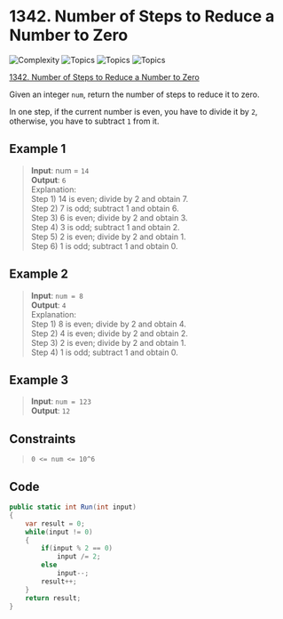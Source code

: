 # 1342. Number of Steps to Reduce a Number to Zero

![Complexity](https://img.shields.io/badge/easy-green)
![Topics](https://img.shields.io/badge/math-blue)
![Topics](https://img.shields.io/badge/bit_manipulation-blue)
![Topics](https://img.shields.io/badge/done-purple)

[1342. Number of Steps to Reduce a Number to Zero](https://leetcode.com/problems/number-of-steps-to-reduce-a-number-to-zero)

Given an integer `num`, return the number of steps to reduce it to zero.

In one step, if the current number is even, you have to divide it by `2`, otherwise, you have to subtract `1` from it.

## Example 1

> **Input**: num = `14`  
> **Output**: `6`  
> Explanation:  
> Step 1) 14 is even; divide by 2 and obtain 7.  
> Step 2) 7 is odd; subtract 1 and obtain 6.  
> Step 3) 6 is even; divide by 2 and obtain 3.  
> Step 4) 3 is odd; subtract 1 and obtain 2.  
> Step 5) 2 is even; divide by 2 and obtain 1.  
> Step 6) 1 is odd; subtract 1 and obtain 0.

## Example 2

> **Input**: `num = 8`  
> **Output**: `4`  
> Explanation:  
> Step 1) 8 is even; divide by 2 and obtain 4.  
> Step 2) 4 is even; divide by 2 and obtain 2.  
> Step 3) 2 is even; divide by 2 and obtain 1.  
> Step 4) 1 is odd; subtract 1 and obtain 0.

## Example 3

> **Input**: `num = 123`  
> **Output**: `12`

## Constraints

> `0 <= num <= 10^6`

## Code

```csharp
public static int Run(int input)
{
    var result = 0;
    while(input != 0)
    {
        if(input % 2 == 0)
            input /= 2;
        else
            input--;
        result++;
    }
    return result;
}
```